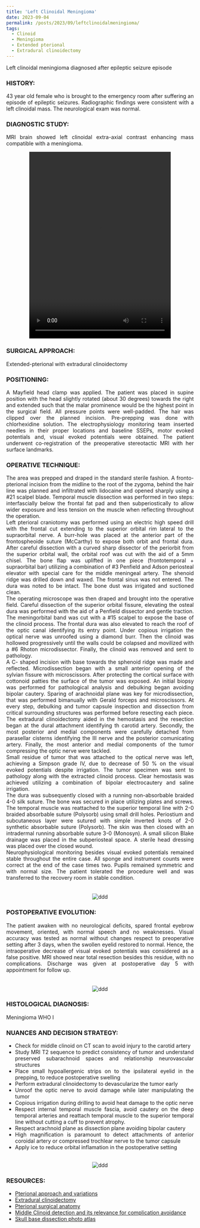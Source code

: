 ```yaml
---
title: 'Left Clinoidal Meningioma'
date: 2023-09-04
permalink: /posts/2023/09/leftclinoidalmeningioma/
tags:
  - Clinoid
  - Meningioma
  - Extended pterional
  - Extradural clinoidectomy
---
```

Left clinoidal meningioma diagnosed after epileptic seizure episode

### HISTORY: 
<div style="text-align: justify"> 43 year old female who is brought to the emergency room after suffering an episode of epileptic seizures. Radiographic findings were consistent with a left clinoidal mass. The neurological exam was normal. </div> 

### DIAGNOSTIC STUDY: 
<div style="text-align: justify"> MRI brain showed left clinoidal extra-axial contrast enhancing mass compatible with 
  a meningioma. </div> 

<style>
  video {
    display: block;
    margin: 0 auto;
  }
</style>
<video src="https://lsainzvillalba.github.io/images/leftclinoidalmeningioma2.mov" width="380" height="500" controls autoplay></video>

### SURGICAL APPROACH:
Extended-pterional with extradural clinoidectomy

### POSITIONING: 
<div style="text-align: justify"> A Mayfield head clamp was applied. The patient was placed in supine position 
  with the head slightly rotated (about 30 degrees) towards the right and extended such that the malar prominence would be the highest point
  in the surgical field. All pressure points were well-padded. The hair was clipped over the planned incision. 
  Pre-prepping was done with chlorhexidine solution. The electrophysiology monitoring team inserted needles in their proper locations and 
  baseline SSEPs, motor evoked potentials and, visual evoked potentials were obtained. The patient underwent co-registration of the 
  preoperative stereotactic MRI with her surface landmarks. </div> 

### OPERATIVE TECHNIQUE:
<div style="text-align: justify"> The area was prepped and draped in the standard sterile fashion. A fronto-pterional incision from the midline to the root of the zygoma, behind the hair line was planned and infiltrated with lidocaine and opened sharply using a #21 scalpel blade. Temporal muscle dissection was performed in two steps: interfascially below the frontal fat pad and then subperiostically to allow wider exposure and less tension on the muscle when reflecting throughout the operation.</div> 

<div style="text-align: justify"> Left pterioral craniotomy was performed using an electric high speed drill with the frontal cut extending to the superior orbital rim lateral to the supraorbital nerve. A burr-hole was placed at the anterior part of the frontospheoide suture (McCarthy) to expose both orbit and frontal dura. After careful dissection with a curved sharp dissector of the periorbit from the superior orbital wall, the orbital roof was cut with the aid of a 5mm chisel. The bone flap was uplifted in one piece (frontotemporal + supraorbital bar) utilizing a combination of #3 Penfield and Adson periosteal elevator with special care for the middle meningeal artery. The shenoid ridge was drilled down and waxed. The frontal sinus was not entered. The dura was noted to be intact. The bone dust was irrigated and suctioned clean.

<div style="text-align: justify"> The operating microscope was then draped and brought into the operative field. Careful dissection of the superior orbital fissure, elevating the osteal dura was performed with the aid of a Penfield dissector and gentle traction. The meningorbital band was cut with a #15 scalpel to expose the base of the clinoid process. The frontal dura was also elevated to reach the roof of the optic canal identifying its entry point. Under copious irrigation the optical nerve was unroofed using a diamond burr. Then the clinoid was hollowed progressively until the walls could be colapsed and movilized with a #6 Rhoton microdissector. Finally, the clinoid was removed and sent to pathology. </div> 

<div style="text-align: justify"> A C- shaped incision with base towards the sphenoid ridge was made and reflected. Microdissection began with a small anterior opening of the sylvian fissure with microscissors. After protecting the cortical surface with cottonoid patties the surface of the tumor was exposed. An initial biopsy was performed for pathological analysis and debulking began avoiding bipolar cautery. Sparing of arachnoidal plane was key for microdissection, that was performed bimanually with Gerald forceps and microscissors. At every step, debulking and tumor capsule inspection and dissection from critical surrounding structures was performed before resecting each piece. The extradural clinoidectomy aided in the hemostasis and the resection began at the dural attachment identifying th carotid artery. Secondly, the most posterior and medial components were carefully detached from parasellar cisterns identifying the III nerve and the posterior comunicating artery. Finally, the most anterior and medial components of the tumor compressing the optic nerve were tackled. </div> 

<div style="text-align: justify"> Small residue of tumor that was attached to the optical nerve was left, achieving a Simpson grade IV, due to decrease of 50 % on the visual evoked potentials despite irrigation. The tumor specimen was sent to pathology along with the extracted clinoid process. Clear hemostasis was achieved utilizing a combination of bipolar electrocautery and saline irrigation. </div> 

<div style="text-align: justify"> The dura was subsequently closed with a running non-absorbable braided 4-0 silk suture. 
  The bone was secured in place utilizing plates and screws. The temporal muscle was reattached to the superior temporal line with 2-0 braided absorbable suture (Polysorb) using small drill holes. Periostium and subcutaneous layer were sutured with simple inverted 
  knots of 2-0 synthetic absorbable suture (Polysorb). The skin was then closed with an intradermal running absorbable suture 3-0 
  (Monosyn). A small silicon Blake drainage was placed in the subperiosteal space. A sterile head dressing was placed over the closed wound.</div> 

<div style="text-align: justify"> Neurophysiological monitoring besides visual evoked potentials remained stable throughout the entire case. All sponge and instrument counts were correct at the end of the case times two. Pupils remained symmetric and with normal size. The patient tolerated the procedure well and was transferred 
  to the recovery room in stable condition.</div> 

<br>
<br>

<div align="center">
       <img src="https://lsainzvillalba.github.io/images/leftclinoidalmeningioma1.png" alt="ddd">
   </div>

### POSTOPERATIVE EVOLUTION:
<div style="text-align: justify"> The patient awaken with no neurological deficits, spared frontal eyebrow movement, oriented, with normal speech and no weaknesses. Visual accuracy was tested as normal without changes respect to preoperative setting after 3 days, when the swollen eyelid restored to normal. Hence, the intraoperative decrease of visual evoked potentials was considered as a false positive.  MRI showed near total resection besides this residue, with no complications. Discharge was given at postoperative day 5 with appointment for follow up. </div> 
<br>
<br>

<div align="center">
       <img src="https://lsainzvillalba.github.io/images/leftclinoidalmeningioma2.png" alt="ddd">
   </div>


### HISTOLOGICAL DIAGNOSIS:
Meningioma WHO I 

### NUANCES AND DECISION STRATEGY:
- Check for middle clinoid on CT scan to avoid injury to the carotid artery 
- Study MRI T2 sequence to predict consistency of tumor and understand preserved subarachnoid spaces and relationship neurovascular structures
- Place small hypoallergenic strips on to the ipsilateral eyelid in the prepping, to reduce postoperative swelling
- Perform extradural clinoidectomy to devascularize the tumor early
- Unroof the optic nerve to avoid damage while later manipulating the tumor
- Copious irrigation during drilling to avoid heat damage to the optic nerve
- Respect internal temporal muscle fascia, avoid cautery on the deep temporal arteries and reattach temporal muscle to the superior temporal line without cutting a cuff to prevent atrophy.
- Respect arachnoid plane as dissection plane avoiding bipolar cautery
- High magnification is paramount to detect attachments of anterior coroidal artery or compressed trochlear nerve to the tumor capsule
- Apply ice to reduce orbital inflamation in the postoperative setting

<br>
<div align="center">
       <img src="https://lsainzvillalba.github.io/images/leftclinoidalmeningioma3.png" alt="ddd">
   </div>

### RESOURCES:
- [Pterional approach and variations](https://www.neurosurgicalatlas.com/volumes/cranial-approaches/pterional-craniotomy)
- [Extradural clinoidectomy](https://www.neurosurgicalatlas.com/volumes/cranial-approaches/clinoidectomy/extradural-clinoidectomy)
- [Pterional surgical anatomy](https://www.cureus.com/articles/23943-immersive-surgical-anatomy-of-the-frontotemporal-orbitozygomatic-approach#!/)
- [Middle Clinoid detection and its relevance for complication avoidance](https://thejns.org/view/journals/j-neurosurg/129/1/article-p60.xml)
- [Skull base dissection photo atlas](https://www.ncbi.nlm.nih.gov/pmc/articles/PMC3229394/)

